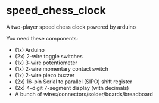 # speed_chess_clock
A two-player speed chess clock powered by arduino

You need these components:
- (1x) Arduino
- (2x) 2-wire toggle switches
- (1x) 3-wire potentiometer
- (1x) 2-wire momentary contact switch
- (1x) 2-wire piezo buzzer
- (2x) 16-pin Serial to parallel (SIPO) shift register
- (2x) 4-digit 7-segment display (with decimals)
- A bunch of wires/connectors/solder/boards/breadboard
